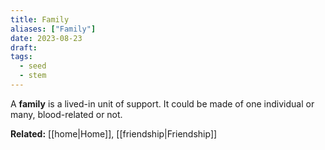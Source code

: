 ```yaml
---
title: Family
aliases: ["Family"]
date: 2023-08-23
draft:
tags:
  - seed
  - stem
---
```


A **family** is a lived-in unit of support. It could be made of one individual or many, blood-related or not.

**Related:** [[home|Home]], [[friendship|Friendship]]